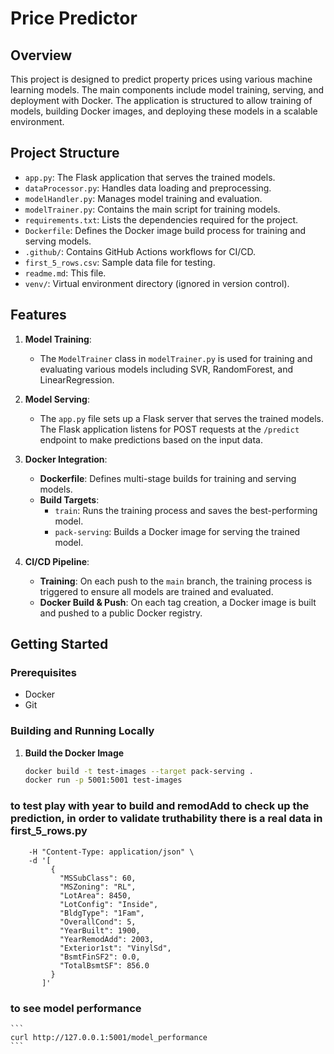 # Price Predictor

## Overview

This project is designed to predict property prices using various machine learning models. The main components include model training, serving, and deployment with Docker. The application is structured to allow training of models, building Docker images, and deploying these models in a scalable environment.

## Project Structure

- `app.py`: The Flask application that serves the trained models.
- `dataProcessor.py`: Handles data loading and preprocessing.
- `modelHandler.py`: Manages model training and evaluation.
- `modelTrainer.py`: Contains the main script for training models.
- `requirements.txt`: Lists the dependencies required for the project.
- `Dockerfile`: Defines the Docker image build process for training and serving models.
- `.github/`: Contains GitHub Actions workflows for CI/CD.
- `first_5_rows.csv`: Sample data file for testing.
- `readme.md`: This file.
- `venv/`: Virtual environment directory (ignored in version control).

## Features

1. **Model Training**: 
   - The `ModelTrainer` class in `modelTrainer.py` is used for training and evaluating various models including SVR, RandomForest, and LinearRegression.

2. **Model Serving**:
   - The `app.py` file sets up a Flask server that serves the trained models. The Flask application listens for POST requests at the `/predict` endpoint to make predictions based on the input data.

3. **Docker Integration**:
   - **Dockerfile**: Defines multi-stage builds for training and serving models.
   - **Build Targets**:
     - `train`: Runs the training process and saves the best-performing model.
     - `pack-serving`: Builds a Docker image for serving the trained model.

4. **CI/CD Pipeline**:
   - **Training**: On each push to the `main` branch, the training process is triggered to ensure all models are trained and evaluated.
   - **Docker Build & Push**: On each tag creation, a Docker image is built and pushed to a public Docker registry.

## Getting Started

### Prerequisites

- Docker
- Git

### Building and Running Locally

1. **Build the Docker Image**

   ```bash
   docker build -t test-images --target pack-serving .
   docker run -p 5001:5001 test-images
    ```
   
### to test play with year to build and remodAdd to check up the prediction, in order to validate truthability there is a real data in first_5_rows.py
```curl -X POST http://127.0.0.1:5000/predict \
    -H "Content-Type: application/json" \
    -d '[
         {
           "MSSubClass": 60,
           "MSZoning": "RL",
           "LotArea": 8450,
           "LotConfig": "Inside",
           "BldgType": "1Fam",
           "OverallCond": 5,
           "YearBuilt": 1900,
           "YearRemodAdd": 2003,
           "Exterior1st": "VinylSd",
           "BsmtFinSF2": 0.0,
           "TotalBsmtSF": 856.0
         }
       ]'

```
### to see model performance

    ```
    curl http://127.0.0.1:5001/model_performance
    ```